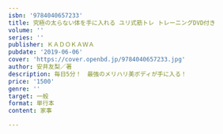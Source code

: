 ```yaml
---
isbn: '9784040657233'
title: 究極の太らない体を手に入れる ユリ式筋トレ トレーニングDVD付き
volume: ''
series: ''
publisher: ＫＡＤＯＫＡＷＡ
pubdate: '2019-06-06'
cover: 'https://cover.openbd.jp/9784040657233.jpg'
author: 安井友梨／著
description: 毎日5分！　最強のメリハリ美ボディが手に入る！
price: '1500'
genre: ''
target: 一般
format: 単行本
content: 家事

---
```

